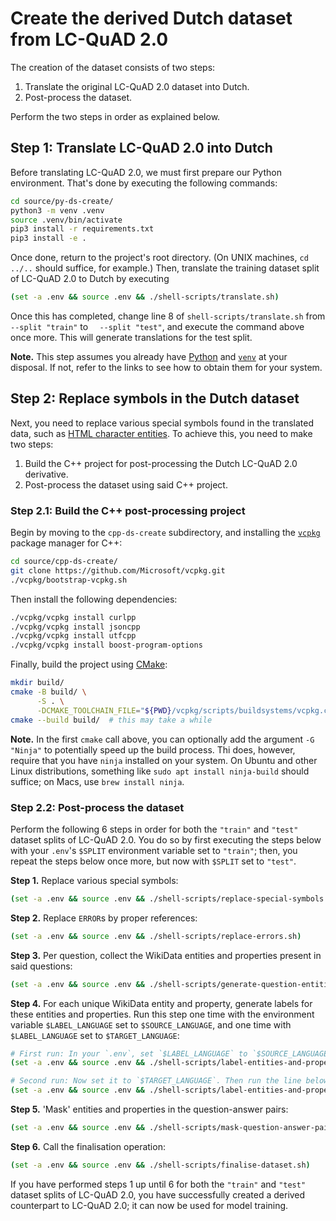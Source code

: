 # Create the derived Dutch dataset from LC-QuAD 2.0

The creation of the dataset consists of two steps:

1. Translate the original LC-QuAD 2.0 dataset into Dutch.
2. Post-process the dataset.

Perform the two steps in order as explained below.

## Step 1: Translate LC-QuAD 2.0 into Dutch

Before translating LC-QuAD 2.0, we must first prepare our Python environment. That's done by executing the following commands:

```sh
cd source/py-ds-create/
python3 -m venv .venv
source .venv/bin/activate
pip3 install -r requirements.txt
pip3 install -e .
```

Once done, return to the project's root directory. (On UNIX machines, `cd ../..` should suffice, for example.) Then, translate the training dataset split of LC-QuAD 2.0 to Dutch by executing

```sh
(set -a .env && source .env && ./shell-scripts/translate.sh)
```

Once this has completed, change line 8 of `shell-scripts/translate.sh` from `  --split "train"` to `  --split "test"`, and execute the command above once more. This will generate translations for the test split.

**Note.** This step assumes you already have <a href="https://www.python.org/">Python</a> and <a href="https://docs.python.org/3/library/venv.html">`venv`</a> at your disposal. If not, refer to the links to see how to obtain them for your system.

## Step 2: Replace symbols in the Dutch dataset

Next, you need to replace various special symbols found in the translated data, such as <a href="https://en.wikipedia.org/wiki/List_of_XML_and_HTML_character_entity_references">HTML character entities</a>. To achieve this, you need to make two steps:

1. Build the C++ project for post-processing the Dutch LC-QuAD 2.0 derivative.
2. Post-process the dataset using said C++ project.

### Step 2.1: Build the C++ post-processing project

Begin by moving to the `cpp-ds-create` subdirectory, and installing the <a href="https://vcpkg.io/en/index.html">`vcpkg`</a> package manager for C++:

```sh
cd source/cpp-ds-create/
git clone https://github.com/Microsoft/vcpkg.git
./vcpkg/bootstrap-vcpkg.sh
```

Then install the following dependencies:

```sh
./vcpkg/vcpkg install curlpp
./vcpkg/vcpkg install jsoncpp
./vcpkg/vcpkg install utfcpp
./vcpkg/vcpkg install boost-program-options
```

Finally, build the project using <a href="https://cmake.org">CMake</a>:

```sh
mkdir build/
cmake -B build/ \
      -S . \
      -DCMAKE_TOOLCHAIN_FILE="${PWD}/vcpkg/scripts/buildsystems/vcpkg.cmake"
cmake --build build/  # this may take a while
```

**Note.** In the first `cmake` call above, you can optionally add the argument `-G "Ninja"` to potentially speed up the build process. Thi does, however, require that you have `ninja` installed on your system. On Ubuntu and other Linux distributions, something like `sudo apt install ninja-build` should suffice; on Macs, use `brew install ninja`.

### Step 2.2: Post-process the dataset

Perform the following 6 steps in order for both the `"train"` and `"test"` dataset splits of LC-QuAD 2.0. You do so by first executing the steps below with your `.env`'s `$SPLIT` environment variable set to `"train"`; then, you repeat the steps below once more, but now with `$SPLIT` set to `"test"`.

**Step 1.** Replace various special symbols:

```sh
(set -a .env && source .env && ./shell-scripts/replace-special-symbols.sh)
```

**Step 2.** Replace `ERROR`s by proper references:

```sh
(set -a .env && source .env && ./shell-scripts/replace-errors.sh)
```

**Step 3.** Per question, collect the WikiData entities and properties present in said questions:

```sh
(set -a .env && source .env && ./shell-scripts/generate-question-entities-properties-map.sh)
```

**Step 4.** For each unique WikiData entity and property, generate labels for these entities and properties. Run this step one time with the environment variable `$LABEL_LANGUAGE` set to `$SOURCE_LANGUAGE`, and one time with `$LABEL_LANGUAGE` set to `$TARGET_LANGUAGE`:

```sh
# First run: In your `.env`, set `$LABEL_LANGUAGE` to `$SOURCE_LANGUAGE`. Then run the line below:
(set -a .env && source .env && ./shell-scripts/label-entities-and-properties.sh)

# Second run: Now set it to `$TARGET_LANGUAGE`. Then run the line below:
(set -a .env && source .env && ./shell-scripts/label-entities-and-properties.sh)
```

**Step 5.** 'Mask' entities and properties in the question-answer pairs:

```sh
(set -a .env && source .env && ./shell-scripts/mask-question-answer-pairs.sh)
```

**Step 6.** Call the finalisation operation:

```sh
(set -a .env && source .env && ./shell-scripts/finalise-dataset.sh)
```

If you have performed steps 1 up until 6 for both the `"train"` and `"test"` dataset splits of LC-QuAD 2.0, you have successfully created a derived counterpart to LC-QuAD 2.0; it can now be used for model training.


